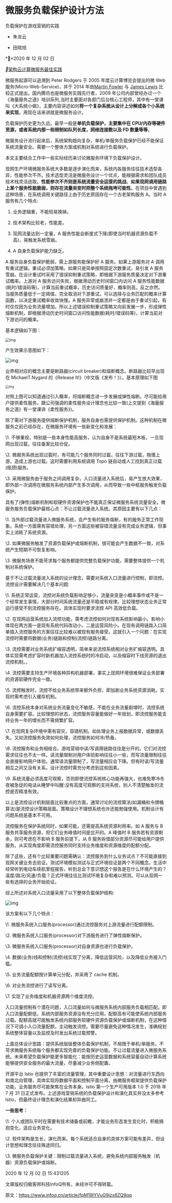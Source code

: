# 微服务负载保护设计方法

负载保护在游戏营销的实践

- 朱龙云

- 田晓旭

**2020 年 12 月 02 日

**[架构](https://www.infoq.cn/topic/architecture)[云计算](https://www.infoq.cn/topic/cloud-computing)[微服务](https://www.infoq.cn/topic/microservice)[最佳实践](https://www.infoq.cn/topic/best-practices)



微服务起源可以追溯到 Peter Rodgers 于 2005 年度云计算博览会提出的微 Web 服务(Micro-Web-Service)，并于 2014 年由[Martin Fowler](https://zh.wikipedia.org/wiki/Martin_Fowler) 与 [James Lewis](https://zh.wikipedia.org/w/index.php?title=James_Lewis&action=edit&redlink=1) 比较正式提出。国内腾讯也是微服务实践先行者，2009 年公司内部曾经办过一个《海量服务之道》培训系列,当时主要面对各部门后台核心工程师，其中有一堂课叫《大系统小做》，主要内容讲述如何**将一个复杂系统从设计上分解成各个小系统来实现**，用现在话来讲就是微服务设计。

负载保护历史更为久远。最早一般是**单机负载保护，主要集中在 CPU/内存等硬件资源，或者系统内部一些限制如队列长度，网络连接数以及 FD 数量等等**。

微服务设计流行起来后，系统架构趋向复杂，单机/单服务负载保护已经不能保证系统流量安全。需要一个整体方案或机制对系统进行负载保护。

本文主要结合工作中一些实际经历来讨论微服务环境下负载保护设计。

现网生产环境微服务系统大多数是逐步演化而来，系统内各服务往往技术选型各异，性能参次不齐。技术选型灵活是微服务设计一个优点，能根据需求和团队成员技术栈灵活选取。**性能参次不齐则是系统流量安全运营的挑战**。**如果现网调用链路上某个服务性能脆弱，则存在流量突变时把整个系统拖垮可能性**。在项目中曾遇到这种场景，在系统调用关键路径上由于历史原因存在一个古老架构服务 A。当时 A 服务有几个特点:

1. 业务逻辑重，不能轻易换掉。

2. 技术架构比较老，性能差。

3. 现网流量达到一定量，A 服务性能会断崖式下降(即使当时机器资源负载不高)，易触发系统雪崩。

4. A 自身负载保护能力缺乏。

A 服务自身负载保护脆弱，需上游服务能保护好 A 服务。如果上游服务对 A 调用有重试逻辑。重试必须加策略，如果只是简单按照固定次数重试，易引发 A 服务雪崩。在设计重试时采用了错误抑制重试策略，即根据下游服务质量决定对下游重试概率。上游对 A 服务访问失败，根据滑动历史时间窗口内访问 A 服务性能数据(耗时/错误码等)，计算当前重试概率，历史访问质量好，概率则高，反之亦然。当服务质量低于一定阈值，完全取消对下游重试。可以选择与业务匹配的概率计算函数，以决定重试概率收敛快慢。A 服务异常或崩溃并一定都是由于重试引起，有时仅仅因为业务流量增加。所以上述错误抑制重试策略又向前发展一步，形成弹性熔断机制，即根据滑动历史时间窗口访问性能数据(耗时/错误码等)，计算当前对下游访问的概率。

基本逻辑如下图：



<img src="https://static001.infoq.cn/resource/image/ed/ed/eda3d345fba8d29e53a7954d153534ed.jpg" alt="img" style="zoom:80%;" />



产生效果示意图如下：



![img](https://static001.infoq.cn/resource/image/45/19/45efa6dc50ba8c9766d63ac80e107119.jpg)



业界相对应的概念主要是断路器(circuit breaker)和熔断概念。断路器比较早出现在 MichaelT.Nygard 的《Release It!》（中文版《发布！》）。基本原理如下图

<img src="https://static001.infoq.cn/resource/image/06/94/066405faf0be75e5514aef8192e01d94.png" alt="img" style="zoom:67%;" />



对照上图可以知道通过引入概率，将熔断概念进一步发展成弹性熔断。尽可能给用户提供柔性服务，跟公司强调的柔性服务设计理念也比较一致(上文提到《海量服务之道》有一堂课讲《柔性服务》)。

除了需对下游服务提供熔断保护机制，服务自身也需提供保护机制。这种机制在微服务之前已经存在，在微服务环境有一些新变化和发展：

\1.  不够重视，特别是一些本身性能高服务，认为自身不是系统最短木板，一旦现网出现过载，往往备案比较仓促。

\2.  微服务系统出现过载时，有可能几个服务同时过载，往往下游过载，拖慢上游，造成上游也过载。这时需要利用系统调用 Topo 链自动或人工找到真正过载(瓶颈)服务。

\3.  采用微服务由于服务之间调用复杂，入口流量进入系统后，易产生放大效果，即外部一次调用在微服务系统内部产生多次调用，从而导致一些中枢服务触发负载保护。

具有了(弹性)熔断机制和软硬件资源保护也不能真正保证微服务系统流量安全。微服务服务负载保护最核心点：不让过载流量进入系统。其原因主要有以下几点：

\1.   当外部过载流量进入微服务系统，会产生有的服务熔断，有的服务正常工作现象。系统一方面需有容错处理，另一方面这些被容错流量没有完成业务逻辑，但事实上消耗了系统资源。

\2.   如果微服务触发了资源负载保护或熔断机制，很可能会产生数据不一致，对系统产生短期不可恢复影响。

\3.   微服务场景不能苛求每个服务都提供完整负载保护功能，需要整体提供一个机制对系统保护。   

基于不让过载流量进入系统的设计理念，需要对系统入口流量进行控制，即流控。流控设计需要解决几个基本问题:

\1.  系统正常运营，流控对系统负载影响足够小，流量突变是小概率事件或不是一个经常发生事情，大部分时间系统流量还是平稳或有规律。比较理想状态业务正常运行感受不到流控服务存在。具体实现时要求流控 API 高效低负载。

\2.  在现网运营系统加入流控功能，需考虑流控如何对现有系统影响最小。影响小体现在两方面一是现有系统代码改动小，二是运营风险小。在现有调用链路入口简单插入流控服务的方案往往比较难以被现有服务接受。这就引入一个问题：在实现流控时需要将数据(业务)链路和控制(流控)链路分离。

\3.  流控需要对业务系统扩缩容透明，简单来说流控系统相对业务扩缩容透明。具体实现需考虑扩容时新机器加入流控系统时的冷启动，以及缩容时下线资源的退出流控机制。，

\4.  流控需要支持生产环境各种异构机器部署，事实上现网环境很难保证业务部署的资源软硬件完全一致。

\5.  流控触发时，流控不给业务系统带来额外负担，即加剧业务系统资源消耗。实现时需考虑引入缓存机制。

\6.  流控系统本身对系统业务流量变化不敏感，不能在业务流量剧增时，流控系统自身需要扩容。比较理想的状态，流控服务容量能做好一年规划，即流控服务能支持业务一年的增长而不需频繁扩容。

\7.  在现网复杂环境中需有容灾，容错机制。如处理业务上报数据异常，或数据丢失。又如流控服务失效如何处理，流控服务如何冷/热备。

\8.  流控服务和业务相结合。游戏营销中读/写调用链路往往是分开的。它们对流控需求往往也不太一样。读流量限制对用户体验影响往往小一些，而写流量限制往往会直接影响用户体验。通常读流量限制了，写流量相应会下降。但有时读/写流量相互之间又没有关系。设计流控时需充分考虑到这些因素。

\9.  系统流量必须高度可观察，否则即使流控系统核心功能再强大，也难免寒冷冬夜被急促的电话从睡梦中叫醒:没有高度可观察的支持系统，别人不清楚触发的流控是否精准有效。

以上是流控设计机制层面比较重点的方面，通常讨论的流控算法(如漏桶和令牌桶算法)是流控设计策略层面。策略设计不理想系统也许还能勉强使用。机制设计有问题系统是基本不可用。

流控服务在保护系统同时，如果可能，还需提高系统资源利用率。如 A 服务与 B 服务共享服务资源，但它们业务峰值时间是岔开的。A 峰值时 B 服务若有资源剩余，则可考虑在不影响 B 服务前提下，从 B 服务拆借部分资源尽可能给用户提供服务。从实现角度即需流控服务同时支持业务维度和资源维度的配额分配。

除了这些，还有个比较重要问题需确认：流控服务到什么业务试点？不可能直接到现网关键业务去验证。测试环境模拟测试与正式环境验证是两个不同概念。生活中经常听到电动车续航里程报告，听到总会下意识想这个报告是在什么环境产生的？温度/路况/风速/负载？正式环境往往比测试环境复杂和难以预测。可以从现网一些有选择的业务开始验证。

综上所述对系统入口流量采用了以下整体负载保护结构:

![img](https://static001.infoq.cn/resource/image/81/f9/819488c7a40f7d6365ec7a6b996f39f9.png)

该方案有以下几个特点：

\1.  微服务系统入口服务(processor)通过流控服务对上游流量进行配额限制。

\2.  微服务系统入口服务(processor)对下游服务进行了弹性熔断保护。

\3.  微服务系统入口服务(processor)对自身资源也进行负载保护。

\4.  数据(业务)线和控制(流控)线实现了分离，降低运营风险，以及降低业务接入门槛。

\5.  业务流量配额按计算单元分配，并采用了 cache 机制。

\6.  对业务流控进行了读写分离。

\7.  实现了业务维度和机器资源两个维度流控。

入口流量控制有个潜在问题，入口流量如何与微服务系统内部服务负载相匹配。即入口流量配额低，系统内部服务资源没有充分应用，配额高有可能使系统内部服务过载。配额高就可能触发系统内部服务软硬件资源负载保护或熔断机制，在这种情况下可调小入口流量配额，主动触发流控。需要尽量避免这种情况发生，准确规划系统整体容量以及监控及时发出系统过载预警。

上面总体设计思路：提供系统层级整体负载保护机制，不局限于单机/单服务。不苛求微服务系统每个服务都实现完善的负载保护功能。不让过载流量进入微服务系统。未来希望负载保护能更多智能化：能按历史运营数据和系统容量自动计算系统能够提供安全服务的最大流量，尽量减少业务侧配置。

开源平台 Istio 也提供了丰富的流量管理，其中重要设计思想：对流量进行东西向和南北向管理，具体实现将数据平面和控制平面分离，由微服务框架提供负载保护功能，业务服务尽可能聚焦在业务本身。Istio 第一个生产可用版本 1.0 于 2018 年 7 月 31 日正式发布。上述游戏营销系统的负载保护设计和演化其实并没太多参考 Istio，但最终设计理念和演化结果却异曲同工。



**一些思考：**

\1.  个人或团队平时在需要有技术储备或前瞻，才能业务形态发生变化时，积极拥抱变化，适应业务变化。

\2.  软件架构是生长，演化而来。每个系统适合自身的具体方案可能有差异，但设计思想和理念往往殊途同归。

\3.  微服务负载保护关键：限制过载流量进入系统，避免系统内部服务触发（机器）资源负载保护或熔断。



2020 年 12 月 02 日 15:431205

文章版权归极客邦科技InfoQ所有，未经许可不得转载。



原文：https://www.infoq.cn/article/fpM19IYVuG9izx6ZQ9qq